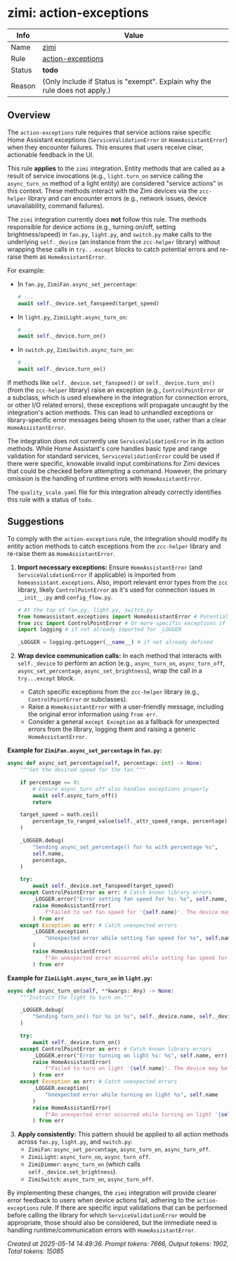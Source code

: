 # zimi: action-exceptions

| Info   | Value                                                                    |
|--------|--------------------------------------------------------------------------|
| Name   | [zimi](https://www.home-assistant.io/integrations/zimi/) |
| Rule   | [action-exceptions](https://developers.home-assistant.io/docs/core/integration-quality-scale/rules/action-exceptions)                                                     |
| Status | **todo**                                                                 |
| Reason | (Only include if Status is "exempt". Explain why the rule does not apply.) |

## Overview

The `action-exceptions` rule requires that service actions raise specific Home Assistant exceptions (`ServiceValidationError` or `HomeAssistantError`) when they encounter failures. This ensures that users receive clear, actionable feedback in the UI.

This rule **applies** to the `zimi` integration. Entity methods that are called as a result of service invocations (e.g., `light.turn_on` service calling the `async_turn_on` method of a light entity) are considered "service actions" in this context. These methods interact with the Zimi devices via the `zcc-helper` library and can encounter errors (e.g., network issues, device unavailability, command failures).

The `zimi` integration currently does **not** follow this rule. The methods responsible for device actions (e.g., turning on/off, setting brightness/speed) in `fan.py`, `light.py`, and `switch.py` make calls to the underlying `self._device` (an instance from the `zcc-helper` library) without wrapping these calls in `try...except` blocks to catch potential errors and re-raise them as `HomeAssistantError`.

For example:
*   In `fan.py`, `ZimiFan.async_set_percentage`:
    ```python
    # ...
    await self._device.set_fanspeed(target_speed)
    ```
*   In `light.py`, `ZimiLight.async_turn_on`:
    ```python
    # ...
    await self._device.turn_on()
    ```
*   In `switch.py`, `ZimiSwitch.async_turn_on`:
    ```python
    # ...
    await self._device.turn_on()
    ```

If methods like `self._device.set_fanspeed()` or `self._device.turn_on()` (from the `zcc-helper` library) raise an exception (e.g., `ControlPointError` or a subclass, which is used elsewhere in the integration for connection errors, or other I/O related errors), these exceptions will propagate uncaught by the integration's action methods. This can lead to unhandled exceptions or library-specific error messages being shown to the user, rather than a clear `HomeAssistantError`.

The integration does not currently use `ServiceValidationError` in its action methods. While Home Assistant's core handles basic type and range validation for standard services, `ServiceValidationError` could be used if there were specific, knowable invalid input combinations for Zimi devices that could be checked before attempting a command. However, the primary omission is the handling of runtime errors with `HomeAssistantError`.

The `quality_scale.yaml` file for this integration already correctly identifies this rule with a status of `todo`.

## Suggestions

To comply with the `action-exceptions` rule, the integration should modify its entity action methods to catch exceptions from the `zcc-helper` library and re-raise them as `HomeAssistantError`.

1.  **Import necessary exceptions:**
    Ensure `HomeAssistantError` (and `ServiceValidationError` if applicable) is imported from `homeassistant.exceptions`. Also, import relevant error types from the `zcc` library, likely `ControlPointError` as it's used for connection issues in `__init__.py` and `config_flow.py`.

    ```python
    # At the top of fan.py, light.py, switch.py
    from homeassistant.exceptions import HomeAssistantError # Potentially ServiceValidationError
    from zcc import ControlPointError # Or more specific exceptions if the library provides them for device operations
    import logging # if not already imported for _LOGGER

    _LOGGER = logging.getLogger(__name__) # if not already defined
    ```

2.  **Wrap device communication calls:**
    In each method that interacts with `self._device` to perform an action (e.g., `async_turn_on`, `async_turn_off`, `async_set_percentage`, `async_set_brightness`), wrap the call in a `try...except` block.

    *   Catch specific exceptions from the `zcc-helper` library (e.g., `ControlPointError` or subclasses).
    *   Raise a `HomeAssistantError` with a user-friendly message, including the original error information using `from err`.
    *   Consider a general `except Exception` as a fallback for unexpected errors from the library, logging them and raising a generic `HomeAssistantError`.

**Example for `ZimiFan.async_set_percentage` in `fan.py`:**
```python
async def async_set_percentage(self, percentage: int) -> None:
    """Set the desired speed for the fan."""

    if percentage == 0:
        # Ensure async_turn_off also handles exceptions properly
        await self.async_turn_off()
        return

    target_speed = math.ceil(
        percentage_to_ranged_value(self._attr_speed_range, percentage)
    )

    _LOGGER.debug(
        "Sending async_set_percentage() for %s with percentage %s",
        self.name,
        percentage,
    )

    try:
        await self._device.set_fanspeed(target_speed)
    except ControlPointError as err: # Catch known library errors
        _LOGGER.error("Error setting fan speed for %s: %s", self.name, err)
        raise HomeAssistantError(
            f"Failed to set fan speed for '{self.name}'. The device may be offline or unreachable. Error: {err}"
        ) from err
    except Exception as err: # Catch unexpected errors
        _LOGGER.exception(
            "Unexpected error while setting fan speed for %s", self.name
        )
        raise HomeAssistantError(
            f"An unexpected error occurred while setting fan speed for '{self.name}'."
        ) from err
```

**Example for `ZimiLight.async_turn_on` in `light.py`:**
```python
async def async_turn_on(self, **kwargs: Any) -> None:
    """Instruct the light to turn on."""

    _LOGGER.debug(
        "Sending turn_on() for %s in %s", self._device.name, self._device.room
    )

    try:
        await self._device.turn_on()
    except ControlPointError as err: # Catch known library errors
        _LOGGER.error("Error turning on light %s: %s", self.name, err)
        raise HomeAssistantError(
            f"Failed to turn on light '{self.name}'. The device may be offline or unreachable. Error: {err}"
        ) from err
    except Exception as err: # Catch unexpected errors
        _LOGGER.exception(
            "Unexpected error while turning on light %s", self.name
        )
        raise HomeAssistantError(
            f"An unexpected error occurred while turning on light '{self.name}'."
        ) from err
```

3.  **Apply consistently:**
    This pattern should be applied to all action methods across `fan.py`, `light.py`, and `switch.py`:
    *   `ZimiFan`: `async_set_percentage`, `async_turn_on`, `async_turn_off`.
    *   `ZimiLight`: `async_turn_on`, `async_turn_off`.
    *   `ZimiDimmer`: `async_turn_on` (which calls `self._device.set_brightness`).
    *   `ZimiSwitch`: `async_turn_on`, `async_turn_off`.

By implementing these changes, the `zimi` integration will provide clearer error feedback to users when device actions fail, adhering to the `action-exceptions` rule. If there are specific input validations that can be performed before calling the library for which `ServiceValidationError` would be appropriate, those should also be considered, but the immediate need is handling runtime/communication errors with `HomeAssistantError`.

_Created at 2025-05-14 14:49:36. Prompt tokens: 7666, Output tokens: 1902, Total tokens: 15085_

